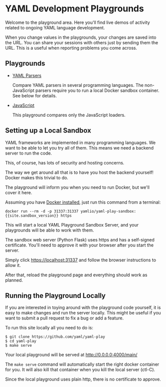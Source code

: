 ---
---
YAML Development Playgrounds
============================

Welcome to the playground area.
Here you'll find live demos of activity related to ongoing YAML language
development.

When you change values in the playgrounds, your changes are saved into the URL.
You can share your sessions with others just by sending them the URL.
This is a useful when reporting problems you come across.


## Playgrounds

* [YAML Parsers](parser)

  Compare YAML parsers in several programming languages.
  The non-JavaScript parsers require you to run a local Docker sandbox
  container.
  See below for details.

* [JavaScript](javascript)

  This playground compares only the JavaScript loaders.

<!--
* [Playground Development](devel)

  This is a playground that we use mostly for developing the playground
  functionality itself.
-->


## Setting up a Local Sandbox

YAML frameworks are implemented in many programming languages.
We want to be able to let you try all of them.
This means we need a backend server to run the code.

This, of course, has lots of security and hosting concerns.

The way we get around all that is to have you host the backend yourself!
Docker makes this trivial to do.

The playground will inform you when you need to run Docker, but we'll cover it
here.

Assuming you have
<a href="https://docs.docker.com/get-docker/" target="_blank">Docker installed</a>,
just run this command from a terminal:

```
docker run --rm -d -p 31337:31337 yamlio/yaml-play-sandbox:{{site.sandbox_version}} https
```

This will start a local YAML Playground Sandbox Server, and your playgrounds
will be able to work with them.

The sandbox web server (Python Flask) uses https and has a self-signed
certificate.
You'll need to approve it with your browser after you start the server.

Simply click
<a href="https://localhost:31337" target="_blank">https://localhost:31337</a>
and follow the browser instructions to allow it.

After that, reload the playground page and everything should work as planned.


## Running the Playground Locally

If you are interested in toying around with the playground code yourself, it is
easy to make changes and run the server locally.
This might be useful if you want to submit a pull request to fix a bug or add a
feature.

To run this site locally all you need to do is:

```
$ git clone https://github.com/yaml/yaml-play
$ cd yaml-play
$ make serve
```

Your local playground will be served at
<a href="http://0.0.0.0:4000/main/" target="_blank">http://0.0.0.0:4000/main/</a>

The `make serve` command will automatically start the right docker container
for you.
It will also kill that container when you kill the local server (ctl-C).

Since the local playground uses plain http, there is no certificate to approve.
